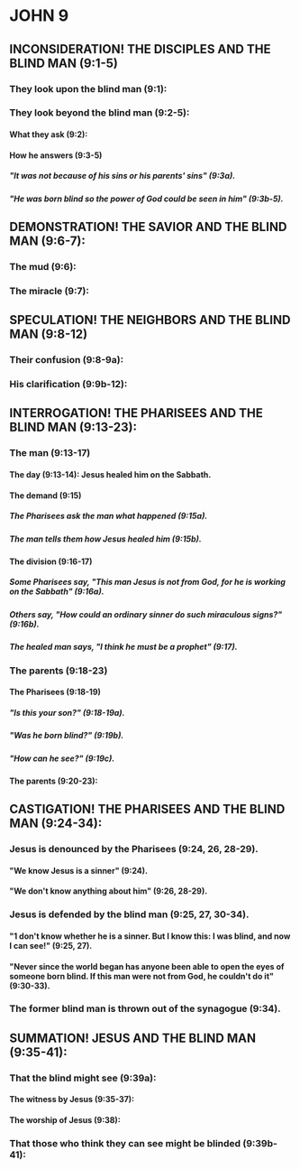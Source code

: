 ---
---
# JOHN 9
## INCONSIDERATION! THE DISCIPLES AND THE BLIND MAN (9:1-5) 
###  They look upon the blind man (9:1): 
###  They look beyond the blind man (9:2-5): 
####  What they ask (9:2): 
####  How he answers (9:3-5) 
#####  \"It was not because of his sins or his parents\' sins\" (9:3a). 
#####  \"He was born blind so the power of God could be seen in him\" (9:3b-5). 
## DEMONSTRATION! THE SAVIOR AND THE BLIND MAN (9:6-7): 
###  The mud (9:6): 
###  The miracle (9:7): 
## SPECULATION! THE NEIGHBORS AND THE BLIND MAN (9:8-12) 
###  Their confusion (9:8-9a): 
###  His clarification (9:9b-12): 
## INTERROGATION! THE PHARISEES AND THE BLIND MAN (9:13-23): 
###  The man (9:13-17) 
####  The day (9:13-14): Jesus healed him on the Sabbath. 
####  The demand (9:15) 
#####  The Pharisees ask the man what happened (9:15a). 
#####  The man tells them how Jesus healed him (9:15b). 
####  The division (9:16-17) 
#####  Some Pharisees say, \"This man Jesus is not from God, for he is working on the Sabbath\" (9:16a). 
#####  Others say, \"How could an ordinary sinner do such miraculous signs?\" (9:16b). 
#####  The healed man says, \"I think he must be a prophet\" (9:17). 
###  The parents (9:18-23) 
####  The Pharisees (9:18-19) 
#####  \"Is this your son?\" (9:18-19a). 
#####  \"Was he born blind?\" (9:19b). 
#####  \"How can he see?\" (9:19c). 
####  The parents (9:20-23): 
## CASTIGATION! THE PHARISEES AND THE BLIND MAN (9:24-34): 
###  Jesus is denounced by the Pharisees (9:24, 26, 28-29). 
####  \"We know Jesus is a sinner\" (9:24). 
####  \"We don\'t know anything about him\" (9:26, 28-29). 
###  Jesus is defended by the blind man (9:25, 27, 30-34). 
####  \"1 don\'t know whether he is a sinner. But I know this: I was blind, and now I can see!\" (9:25, 27). 
####  \"Never since the world began has anyone been able to open the eyes of someone born blind. If this man were not from God, he couldn\'t do it\" (9:30-33). 
###  The former blind man is thrown out of the synagogue (9:34). 
## SUMMATION! JESUS AND THE BLIND MAN (9:35-41): 
###  That the blind might see (9:39a): 
####  The witness by Jesus (9:35-37): 
####  The worship of Jesus (9:38): 
###  That those who think they can see might be blinded (9:39b-41): 
